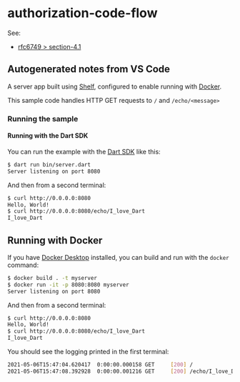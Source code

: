 # authorization-code-flow

See:

- [rfc6749 > section-4.1](https://datatracker.ietf.org/doc/html/rfc6749#section-4.1)

## Autogenerated notes from VS Code

A server app built using [Shelf](https://pub.dev/packages/shelf),
configured to enable running with [Docker](https://www.docker.com/).

This sample code handles HTTP GET requests to `/` and `/echo/<message>`

### Running the sample

#### Running with the Dart SDK

You can run the example with the [Dart SDK](https://dart.dev/get-dart)
like this:

```sh
$ dart run bin/server.dart
Server listening on port 8080
```

And then from a second terminal:

```sh
$ curl http://0.0.0.0:8080
Hello, World!
$ curl http://0.0.0.0:8080/echo/I_love_Dart
I_love_Dart
```

## Running with Docker

If you have [Docker Desktop](https://www.docker.com/get-started) installed, you
can build and run with the `docker` command:

```sh
$ docker build . -t myserver
$ docker run -it -p 8080:8080 myserver
Server listening on port 8080
```

And then from a second terminal:

```sh
$ curl http://0.0.0.0:8080
Hello, World!
$ curl http://0.0.0.0:8080/echo/I_love_Dart
I_love_Dart
```

You should see the logging printed in the first terminal:

```sh
2021-05-06T15:47:04.620417  0:00:00.000158 GET     [200] /
2021-05-06T15:47:08.392928  0:00:00.001216 GET     [200] /echo/I_love_Dart
```
